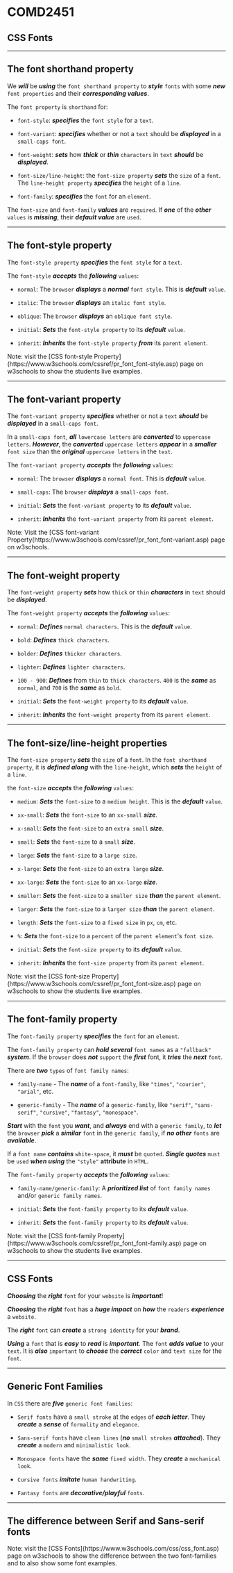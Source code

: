 <h1 class="capitalize">COMD2451</h1>
<h2 class="capitalize center">CSS Fonts</h2>

---

<section class="section">
	<h2 class="sentence">The font shorthand property</h2>

We ***will*** be ***using*** the `font shorthand property` to ***style*** `fonts` with some ***new*** `font properties` and their ***corresponding values***.

The `font property` is `shorthand` for:

+ `font-style`: ***specifies*** the `font style` for a `text`.

+ `font-variant`: ***specifies*** whether or not a `text` should be ***displayed*** in a `small-caps font`.

+ `font-weight`: ***sets*** how ***thick*** or ***thin*** `characters` in `text` ***should*** be ***displayed***.

+ `font-size/line-height`: the `font-size property` ***sets*** the `size` of a `font`. The `line-height property` ***specifies*** the `height` of a `line`.

+ `font-family`: ***specifies*** the `font` for an `element`.

The `font-size` and `font-family` ***values*** are `required`. If ***one*** of the ***other*** `values` is ***missing***, their ***default value*** are `used`.

</section>

---

<section class="section">
	<h2 class="sentence">The font-style property</h2>

The `font-style property` ***specifies*** the `font style` for a `text`.

The `font-style` ***accepts*** the ***following*** `values`:

+ `normal`: The `browser` ***displays*** a ***normal*** `font style`. This is ***default*** `value`.

+ `italic`: The `browser` ***displays*** an `italic font style`.

+ `oblique`: The `browser` ***displays*** an `oblique font style`.

+ `initial`: ***Sets*** the `font-style property` to its ***default*** `value`.

+ `inherit`: ***Inherits*** the `font-style property` ***from*** its `parent element`.

<aside>
	Note: visit the [CSS font-style Property](https://www.w3schools.com/cssref/pr_font_font-style.asp) page on w3schools to show the students live examples.
</aside>

</section>

---

<section class="section">
	<h2 class="sentence">The font-variant property</h2>

The `font-variant property` ***specifies*** whether or not a `text` ***should*** be ***displayed*** in a `small-caps font`.

In a `small-caps font`, ***all*** `lowercase letters` are ***converted*** to `uppercase letters`. ***However***, the ***converted*** `uppercase letters` ***appear*** in a ***smaller*** `font size` than the ***original*** `uppercase letters` in the `text`.

The `font-variant property` ***accepts*** the ***following*** `values`:

+ `normal`: The `browser` ***displays*** a `normal font`. This is ***default*** `value`.

+ `small-caps`: The `browser` ***displays*** a `small-caps font`.

+ `initial`: ***Sets*** the `font-variant property` to its ***default*** `value`.

+ `inherit`: ***Inherits*** the `font-variant property` from its `parent element`.

<aside>
	Note: Visit the [CSS font-variant Property(https://www.w3schools.com/cssref/pr_font_font-variant.asp) page on w3schools.
</aside>

</section>

---

<section class="section">
	<h2 class="sentence">The font-weight property</h2>

The `font-weight property` ***sets*** how `thick` or `thin` ***characters*** in `text` should be ***displayed***.

The `font-weight property` ***accepts*** the ***following*** `values`:

+ `normal`: ***Defines*** `normal characters`. This is the ***default*** `value`.

+ `bold`: ***Defines*** `thick characters`.

+ `bolder`: ***Defines*** `thicker characters`.

+ `lighter`: ***Defines*** `lighter characters`.

+ `100 - 900`: ***Defines*** from `thin` to `thick characters`. `400` is the ***same*** as `normal`, and `700` is the ***same*** as `bold`.

+ `initial`: ***Sets*** the `font-weight property` to its ***default*** `value`.

+ `inherit`: ***Inherits*** the `font-weight property` from its `parent element`.

</section>

---

<section class="section">
	<h2 class="sentence">The font-size/line-height properties</h2>

The `font-size property` ***sets*** the `size` of a `font`. In the `font shorthand property`, it is ***defined along*** with the `line-height`, which ***sets*** the `height` of a `line`.

the `font-size` ***accepts*** the ***following*** `values`:

+ `medium`: ***Sets*** the `font-size` to a `medium height`. This is the ***default*** `value`.

+ `xx-small`: ***Sets*** the `font-size` to an `xx-small` ***size***.

+ `x-small`: ***Sets*** the `font-size` to an `extra small` ***size***.

+ `small`: ***Sets*** the `font-size` to a `small` ***size***.

+ `large`: ***Sets*** the `font-size` to a `large size`.

+ `x-large`: ***Sets*** the `font-size` to an `extra large` ***size***.

+ `xx-large`: ***Sets*** the `font-size` to an `xx-large` ***size***.

+ `smaller`: ***Sets*** the `font-size` to a `smaller size` ***than*** the `parent element`.

+ `larger`: ***Sets*** the `font-size` to a `larger size` ***than*** the `parent element`.

+ `length`: ***Sets*** the `font-size` to a `fixed size` in `px`, `cm`, etc.

+ `%`: ***Sets*** the `font-size` to a `percent` of the `parent element`'s `font size`.

+ `initial`: ***Sets*** the `font-size property` to its ***default*** `value`.

+ `inherit`: ***Inherits*** the `font-size property` from its `parent element`.

<aside class="notes">
	Note: visit the [CSS font-size Property](https://www.w3schools.com/cssref/pr_font_font-size.asp) page on w3schools to show the students live examples.
</aside>

</section>

---

<section class="section">
	<h2 class="sentence">The font-family property</h2>

The `font-family property` ***specifies*** the `font` for an `element`.

The `font-family property` can ***hold several*** `font names` as a `"fallback"` ***system***. If the `browser` does ***not*** `support` the ***first*** font, it ***tries*** the ***next*** `font`.

There are ***two*** `types` of `font family names`:

+ `family-name` - The ***name*** of a `font-family`, like `"times"`, `"courier"`, `"arial"`, etc.

+ `generic-family` - The ***name*** of a `generic-family`, like `"serif"`, `"sans-serif"`, `"cursive"`, `"fantasy"`, `"monospace"`.

***Start*** with the `font` you ***want***, and ***always*** end with a `generic family`, to ***let*** the `browser` ***pick*** a ***similar*** `font` in the `generic family`, if ***no other*** `fonts` are ***available***.

If a `font name` ***contains*** `white-space`, it ***must*** be `quoted`. ***Single quotes*** `must` be `used` ***when using*** the `"style"` **attribute** in `HTML`.

The `font-family property` ***accepts*** the ***following*** `values`:

+ `family-name/generic-family`: A ***prioritized list*** of `font family names` and/or `generic family names`.

+ `initial`: ***Sets*** the `font-family property` to its ***default*** `value`.

+ `inherit`: ***Sets*** the `font-family property` to its ***default*** `value`.

<aside class="notes">
	Note: visit the [CSS font-family Property](https://www.w3schools.com/cssref/pr_font_font-family.asp) page on w3schools to show the students live examples.
</aside>

</section>

---

<section class="section">
	<h2 class="sentence">CSS Fonts</h2>

***Choosing*** the ***right*** `font` for your `website` is ***important***!

***Choosing*** the ***right*** `font` has a ***huge impact*** on ***how*** the `readers` ***experience*** a `website`.

The ***right*** `font` can ***create*** a `strong identity` for your ***brand***.

***Using*** a `font` that is ***easy*** to ***read*** is ***important***. The `font` ***adds value*** to your `text`. It is ***also*** `important` to ***choose*** the ***correct*** `color` and `text size` for the `font`.

</section>

---

<section class="section">
	<h2 class="sentence">Generic Font Families</h2>

In `CSS` there are ***five*** `generic font families`:

+ `Serif fonts` have a `small stroke` at the `edges` of ***each letter***. They ***create*** a ***sense*** of `formality` and `elegance`.

+ `Sans-serif fonts` have `clean lines` (***no*** `small strokes` ***attached***). They ***create*** a `modern` and `minimalistic look`.

+ `Monospace fonts` have the ***same*** `fixed width`. They ***create*** a `mechanical look`.

+ `Cursive fonts` ***imitate*** `human handwriting`.

+ `Fantasy fonts` are ***decorative/playful*** `fonts`.

</section>

---

<section class="section">
	<h2 class="sentence">The difference between Serif and Sans-serif fonts</h2>

<aside class="notes">
	Note: visit the [CSS Fonts](https://www.w3schools.com/css/css_font.asp) page on w3schools to show the difference between the two font-families and to also show some font examples.
</aside>

</section>
